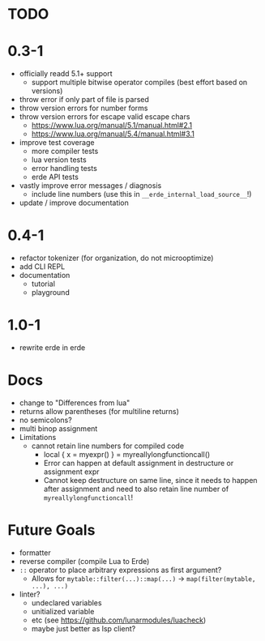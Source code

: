 # TODO

# 0.3-1

- officially readd 5.1+ support
  - support multiple bitwise operator compiles (best effort based on versions)
- throw error if only part of file is parsed
- throw version errors for number forms
- throw version errors for escape valid escape chars
  - https://www.lua.org/manual/5.1/manual.html#2.1
  - https://www.lua.org/manual/5.4/manual.html#3.1
- improve test coverage
  - more compiler tests
  - lua version tests
  - error handling tests
  - erde API tests
- vastly improve error messages / diagnosis
  - include line numbers (use this in `__erde_internal_load_source__`!)
- update / improve documentation

# 0.4-1

- refactor tokenizer (for organization, do not microoptimize)
- add CLI REPL
- documentation
  - tutorial
  - playground

# 1.0-1

- rewrite erde in erde

# Docs

- change to "Differences from lua"
- returns allow parentheses (for multiline returns)
- no semicolons?
- multi binop assignment
- Limitations
  - cannot retain line numbers for compiled code
    - local { x = myexpr() } =
        myreallylongfunctioncall()
    - Error can happen at default assignment in destructure or assignment expr
    - Cannot keep destructure on same line, since it needs to happen after
      assignment and need to also retain line number of `myreallylongfunctioncall`!

# Future Goals

- formatter
- reverse compiler (compile Lua to Erde)
- `::` operator to place arbitrary expressions as first argument?
  - Allows for `mytable::filter(...)::map(...)` -> `map(filter(mytable, ...), ...)`
- linter?
  - undeclared variables
  - unitialized variable
  - etc (see https://github.com/lunarmodules/luacheck)
  - maybe just better as lsp client?
